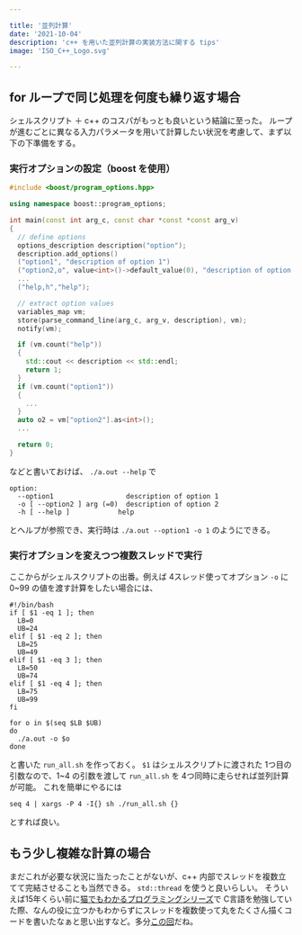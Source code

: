 ```yaml
---

title: '並列計算'
date: '2021-10-04'
description: 'c++ を用いた並列計算の実装方法に関する tips'
image: 'ISO_C++_Logo.svg'

---
```


## for ループで同じ処理を何度も繰り返す場合

シェルスクリプト ＋ c++ のコスパがもっとも良いという結論に至った。
ループが進むごとに異なる入力パラメータを用いて計算したい状況を考慮して、まず以下の下準備をする。

### 実行オプションの設定（boost を使用）

``` c++
#include <boost/program_options.hpp>

using namespace boost::program_options;

int main(const int arg_c, const char *const *const arg_v)
{
  // define options
  options_description description("option");
  description.add_options()
  ("option1", "description of option 1")
  ("option2,o", value<int>()->default_value(0), "description of option 2")
  ...
  ("help,h","help");

  // extract option values
  variables_map vm;
  store(parse_command_line(arg_c, arg_v, description), vm);
  notify(vm);

  if (vm.count("help"))
  {
    std::cout << description << std::endl;
    return 1;
  }
  if (vm.count("option1"))
  {
    ...
  }
  auto o2 = vm["option2"].as<int>();
  ...

  return 0;
}
```

などと書いておけば、 `./a.out --help` で

``` text
option:
  --option1                  description of option 1
  -o [ --option2 ] arg (=0)  description of option 2
  -h [ --help ]            help
```

とヘルプが参照でき、実行時は `./a.out --option1 -o 1` のようにできる。

### 実行オプションを変えつつ複数スレッドで実行

ここからがシェルスクリプトの出番。例えば 4スレッド使ってオプション `-o` に 0~99 の値を渡す計算をしたい場合には、

```shell
#!/bin/bash
if [ $1 -eq 1 ]; then
  LB=0
  UB=24
elif [ $1 -eq 2 ]; then
  LB=25
  UB=49
elif [ $1 -eq 3 ]; then
  LB=50
  UB=74
elif [ $1 -eq 4 ]; then
  LB=75
  UB=99
fi

for o in $(seq $LB $UB)
do
  ./a.out -o $o
done
```

と書いた `run_all.sh` を作っておく。
`$1` はシェルスクリプトに渡された 1つ目の引数なので、1~4 の引数を渡して `run_all.sh` を 4つ同時に走らせれば並列計算が可能。
これを簡単にやるには

```shell
seq 4 | xargs -P 4 -I{} sh ./run_all.sh {}
```

とすれば良い。

## もう少し複雑な計算の場合

まだこれが必要な状況に当たったことがないが、c++ 内部でスレッドを複数立てて完結させることも当然できる。
`std::thread` を使うと良いらしい。
そういえば15年くらい前に[猫でもわかるプログラミングシリーズ](http://www.kumei.ne.jp/c_lang/)で C言語を勉強していた際、なんの役に立つかもわからずにスレッドを複数使って丸をたくさん描くコードを書いたなぁと思い出すなど。多分[この回](http://www.kumei.ne.jp/c_lang/sdk/sdk_87.htm)だね。
